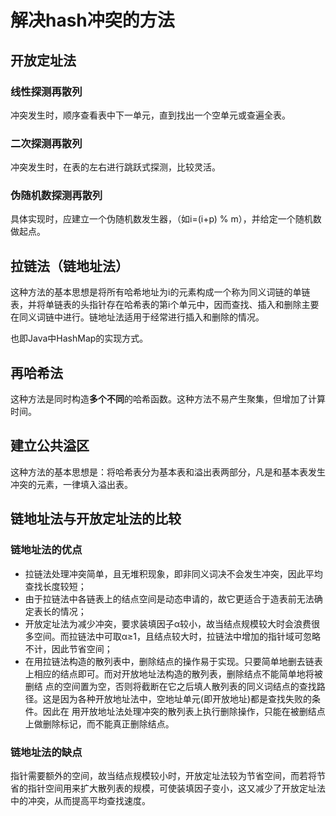 # 解决hash冲突的方法

## 开放定址法

### 线性探测再散列

冲突发生时，顺序查看表中下一单元，直到找出一个空单元或查遍全表。

### 二次探测再散列

冲突发生时，在表的左右进行跳跃式探测，比较灵活。

### 伪随机数探测再散列

具体实现时，应建立一个伪随机数发生器，（如i=(i+p) % m），并给定一个随机数做起点。

## 拉链法（链地址法）

这种方法的基本思想是将所有哈希地址为i的元素构成一个称为同义词链的单链表，并将单链表的头指针存在哈希表的第i个单元中，因而查找、插入和删除主要在同义词链中进行。链地址法适用于经常进行插入和删除的情况。

也即Java中HashMap的实现方式。

## 再哈希法

这种方法是同时构造**多个不同**的哈希函数。这种方法不易产生聚集，但增加了计算时间。

## 建立公共溢区

这种方法的基本思想是：将哈希表分为基本表和溢出表两部分，凡是和基本表发生冲突的元素，一律填入溢出表。

## 链地址法与开放定址法的比较

### 链地址法的优点

+ 拉链法处理冲突简单，且无堆积现象，即非同义词决不会发生冲突，因此平均查找长度较短；
+ 由于拉链法中各链表上的结点空间是动态申请的，故它更适合于造表前无法确定表长的情况；
+ 开放定址法为减少冲突，要求装填因子α较小，故当结点规模较大时会浪费很多空间。而拉链法中可取α≥1，且结点较大时，拉链法中增加的指针域可忽略不计，因此节省空间；
+ 在用拉链法构造的散列表中，删除结点的操作易于实现。只要简单地删去链表上相应的结点即可。而对开放地址法构造的散列表，删除结点不能简单地将被删结 点的空间置为空，否则将截断在它之后填人散列表的同义词结点的查找路径。这是因为各种开放地址法中，空地址单元(即开放地址)都是查找失败的条件。因此在 用开放地址法处理冲突的散列表上执行删除操作，只能在被删结点上做删除标记，而不能真正删除结点。

### 链地址法的缺点

指针需要额外的空间，故当结点规模较小时，开放定址法较为节省空间，而若将节省的指针空间用来扩大散列表的规模，可使装填因子变小，这又减少了开放定址法中的冲突，从而提高平均查找速度。